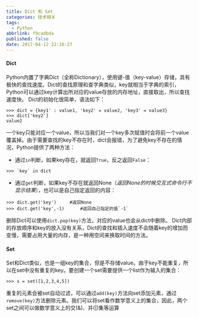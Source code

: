 ```yaml
---
title: Dict 和 Set
categories: 技术相关
tags:
  - Python
abbrlink: f9cadbda
published: false
date: 2017-04-12 22:16:27
---
```

#### Dict

Python内置了字典Dict（全称Dictionary），使用键-值（key-value）存储，具有极快的查找速度。Dict的查找原理和查字典类似，key就相当于字典的索引，Python可以通过key计算出所对应的value存放的内存地址，直接取出，所以查找速度快。
Dict的初始化很简单，语法如下：

```
>>> dict = {key1' : value1, 'key2' = value2, 'key3' = value3}
>>> dict['key2']
value2
```

一个key只能对应一个value，所以当我们对一个key多次赋值时会将前一个value覆盖掉。由于需要查找的key不存在时，dict会报错，为了避免key不存在的情况，Python提供了两种方法：

* 通过`in`判断，如果key存在，就返回`True`，反之返回`False`：

```
>>> `key` in dict
```

* 通过`get`判断，如果key不存在就返回None（*返回None的时候交互式命令行不显示结果*），也可以是自己指定返回的内容：

```
>>> dict.get('key')     #返回None
>>> dict.get('key',-1)      #返回自己指定的值`-1`
```

删除Dict可以使用`dict.pop(key)`方法，对应的value也会从dict中删除。
Dict内部的存放顺序和key的放入没有关系，Dict的查找和插入速度不会随着key的增加而变慢，需要占用大量的内存，是一种用空间来换取时间的方法。

#### Set

Set和Dict类似，也是一组key的集合，但是不存储value。由于key不能重复，所以在set中没有重复的key。要创建一个set需要提供一个list作为输入的集合：

```
>>> s = set([1,2,3,4,5])
```

重复的元素会被set自动过滤，可以通过`add(key)`方法向set添加元素，通过`remove(key)`方法删除元素。我们可以将set看作数学意义上的集合，因此，两个set之间可以做数学意义上的交(&)、并(|)集等运算
